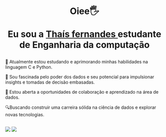 
<div>
 <h1 align="center">Oiee🖐️ 
       
 Eu sou a <a href="https://www.linkedin.com/in/url-thais/">Thaís fernandes </a>
   estudante de Enganharia da computação
  </h1>
  
📖 Atualmente estou estudando e aprimorando minhas habilidades na linguagem C e Python.  

 🌱 Sou fascinada pelo poder dos dados e seu potencial para impulsionar insights e tomadas de decisão embasadas.  

 🤝 Estou aberta a oportunidades de colaboração e aprendizado na área de dados.

 🔍Buscando construir uma carreira sólida na ciência de dados e explorar novas tecnologias. 
     
##
 
<div> 
  <a href = "mailto:thaisfa852@gmail.com"><img src="https://img.shields.io/badge/-Gmail-%23333?style=for-the-badge&logo=gmail&logoColor=white" target="_blank"></a>
  <a href="https://www.linkedin.com/in/url-thais/" target="_blank"><img src="https://img.shields.io/badge/-LinkedIn-%230077B5?style=for-the-badge&logo=linkedin&logoColor=white" target="_blank"></a> 
  
</div>
